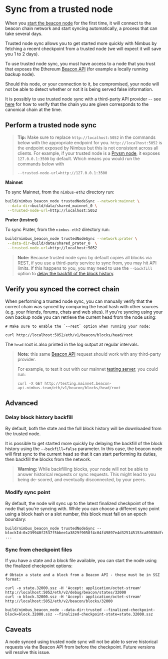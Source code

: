 # Sync from a trusted node

When you [start the beacon node](./quick-start.md) for the first time, it will connect to the beacon chain network and start syncing automatically, a process that can take several days.

Trusted node sync allows you to get started more quickly with Nimbus by fetching a recent checkpoint from a trusted node (we will expect it will save you 1 to 2 days).

To use trusted node sync, you must have access to a node that you trust that exposes the Ethereum [Beacon API](./rest-api.md) (for example a locally running backup node).

Should this node, or your connection to it, be compromised, your node will not be able to detect whether or not it is being served false information.

It is possibly to use trusted node sync with a third-party API provider -- see [here](trusted-node-sync.md#verify-you-synced-the-correct-chain) for how to verify that the chain you are given corresponds to the canonical chain at the time.

## Perform a trusted node sync

> **Tip:** Make sure to replace `http://localhost:5052` in the commands below with the appropriate endpoint for you. `http://localhost:5052` is the endpoint exposed by Nimbus but this is not consistent across all clients. For example, if your trusted node is a [Prysm node](https://docs.prylabs.network/docs/how-prysm-works/ethereum-public-api#performing-requests-against-a-local-prysm-node), it exposes `127.0.0.1:3500` by default. Which means you would run the commands below with 
>
> `--trusted-node-url=http://127.0.0.1:3500`

**Mainnet**

To sync Mainnet, from the `nimbus-eth2` directory run:

```bash
build/nimbus_beacon_node trustedNodeSync --network:mainnet \
 --data-dir=build/data/shared_mainnet_0 \
 --trusted-node-url=http://localhost:5052
```

**Prater (testnet)**

To sync Prater, from the `nimbus-eth2` directory run:

```bash
build/nimbus_beacon_node trustedNodeSync --network:prater \
 --data-dir=build/data/shared_prater_0  \
 --trusted-node-url=http://localhost:5052
```



> **Note:**
> Because trusted node sync by default copies all blocks via REST, if you use a third-party service to sync from, you may hit API limits. If this happens to you, you may need to use the `--backfill` option to [delay the backfill of the block history](./trusted-node-sync.md#delay-block-history-backfill).

## Verify you synced the correct chain

When performing a trusted node sync, you can manually verify that the correct chain was synced by comparing the head hash with other sources (e.g. your friends, forums, chats and web sites). If you're syncing using your own backup node you can retrieve the current head from the node using:

```
# Make sure to enable the `--rest` option when running your node:

curl http://localhost:5052/eth/v1/beacon/blocks/head/root
```

The `head` root is also printed in the log output at regular intervals.

> **Note:** this same [Beacon API](./rest-api.md) request should work with any third-party provider.
>
> For example, to test it out with our mainnet [testing server](rest-api.md#test-your-tooling-against-our-servers), you could run:
>
> ```
> curl -X GET http://testing.mainnet.beacon-api.nimbus.team/eth/v1/beacon/blocks/head/root
> ```



## Advanced

### Delay block history backfill

By default, both the state and the full block history will be downloaded from the trusted node.

It is possible to get started more quickly by delaying the backfill of the block history using the `--backfill=false` parameter. In this case, the beacon node will first sync to the current head so that it can start performing its duties, then backfill the blocks from the network.

> **Warning:** While backfilling blocks, your node will not be able to answer historical requests or sync requests. This might lead to you being de-scored, and eventually disconnected, by your peers.

### Modify sync point

By default, the node will sync up to the latest finalized checkpoint of the node that you're syncing with. While you can choose a different sync point using a block hash or a slot number, this block must fall on an epoch boundary:

```
build/nimbus_beacon_node trustedNodeSync --blockId:0x239940f2537f5bbee1a3829f9058f4c04f49897e4d325145153ca89838dfc9e2 ...

```

### Sync from checkpoint files

If you have a state and a block file available, you can start the node using the finalized checkpoint options:

```
# Obtain a state and a block from a Beacon API - these must be in SSZ format:

curl -o state.32000.ssz -H 'Accept: application/octet-stream' http://localhost:5052/eth/v2/debug/beacon/states/32000
curl -o block.32000.ssz -H 'Accept: application/octet-stream' http://localhost:5052/eth/v2/beacon/blocks/32000

build/nimbus_beacon_node --data-dir:trusted --finalized-checkpoint-block=block.32000.ssz --finalized-checkpoint-state=state.32000.ssz
```

## Caveats

A node synced using trusted node sync will not be able to serve historical requests via the Beacon API from before the checkpoint. Future versions will resolve this issue.
